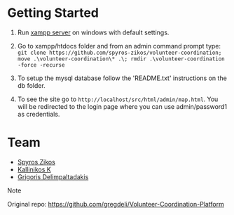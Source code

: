 # Getting Started

1. Run [xampp server](https://www.apachefriends.org/download.html) on windows with default settings.

2. Go to xampp/htdocs folder and from an admin command prompt type:
```git clone https://github.com/spyros-zikos/volunteer-coordination; move .\volunteer-coordination\* .\; rmdir .\volunteer-coordination -force -recurse```

3. To setup the mysql database follow the 'README.txt' instructions on the db folder.

4. To see the site go to ```http://localhost/src/html/admin/map.html```. You will be redirected to the login page where you can use admin/password1 as credentials.

# Team

- [Spyros Zikos](https://github.com/spyros-zikos)
- [Kallinikos K](https://github.com/Kall-K)
- [Grigoris Delimpaltadakis](https://github.com/gregdeli)


> [!NOTE]
> Original repo: https://github.com/gregdeli/Volunteer-Coordination-Platform
